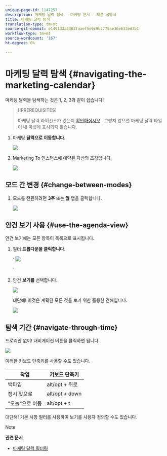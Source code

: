 ```yaml
---
unique-page-id: 1147257
description: 마케팅 달력 탐색 - 마케팅 문서 - 제품 설명서
title: 마케팅 달력 탐색
translation-type: tm+mt
source-git-commit: e149133a5383faaef5e9c9b7775ae36e633ed7b1
workflow-type: tm+mt
source-wordcount: '167'
ht-degree: 0%

---
```



# 마케팅 달력 탐색 {#navigating-the-marketing-calendar}

마케팅 달력을 탐색하는 것은 1, 2, 3과 같이 쉽습니다!

>[!PREREQUISITES]
>
>마케팅 달력 라이선스가 있는지 [확인하십시오](issue-revoke-a-marketing-calendar-license.md) . 그렇지 않으면 마케팅 달력 타일이 내 마켓에 표시되지 않습니다.

1. 마케팅 **달력으로 이동합니다**.

   ![](assets/2017-05-10-15-30-47.png)

1. Marketing To 인스턴스에 예약된 자산의 조감입니다.

   ![](assets/image2014-9-15-16-3a44-3a22.png)

## 모드 간 변경 {#change-between-modes}

1. 모드를 전환하려면 **3주** 또는 **월** 탭을 클릭합니다.

   ![](assets/image2014-9-15-16-3a46-3a16.png)

## 안건 보기 사용 {#use-the-agenda-view}

안건 보기에는 모든 항목이 목록으로 표시됩니다.

1. 필터 **드롭다운을 클릭합니다**.

   ` ![](assets/image2014-9-26-10-3a29-3a6.png)

   `

1. 안건 **보기를** 선택합니다.

   ![](assets/image2014-9-26-10-3a29-3a36.png)

   대단해! 이것은 계획된 모든 것을 보기 위한 훌륭한 견해입니다.

   ![](assets/image2014-9-26-10-3a30-3a9.png)

## 탐색 기간 {#navigate-through-time}

드로리안 없이! 내비게이션 버튼을 클릭하면 됩니다.

![](assets/image2014-9-26-10-3a31-3a25.png)

이러한 키보드 단축키를 사용할 수도 있습니다.

| 작업 | 키보드 단축키 |
|---|---|
| 백타임 | alt/opt + 위로 |
| 정시 앞으로 | alt/opt + down |
| &quot;오늘&quot;으로 이동 | alt/opt + t |

대단해! 기본 사항 필터를 사용하여 보기를 사용자 정의할 수도 있습니다.

>[!NOTE]
>
>**관련 문서**
>
>* [마케팅 달력 필터링](../../../../product-docs/core-marketo-concepts/marketing-calendar/working-with-the-calendar/filtering-the-marketing-calendar.md)

